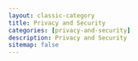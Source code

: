 ```yaml
---
layout: classic-category
title: Privacy and Security
categories: [privacy-and-security]
description: Privacy and Security
sitemap: false
---
```

